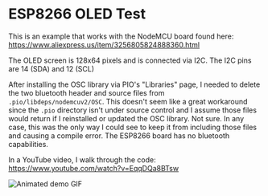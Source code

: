 # ESP8266 OLED Test

This is an example that works with the NodeMCU board found here: <https://www.aliexpress.us/item/3256805824888360.html>

The OLED screen is 128x64 pixels and is connected via I2C. The I2C pins are 14 (SDA) and 12 (SCL)

After installing the OSC library via PIO's "Libraries" page, I needed to delete the two bluetooth header and source files from `.pio/libdeps/nodemcuv2/OSC`. This doesn't seem like a great workaround since the `.pio` directory isn't under source control and I assume those files would return if I reinstalled or updated the OSC library. Not sure. In any case, this was the only way I could see to keep it from including those files and causing a compile error. The ESP8266 board has no bluetooth capabilities.

In a YouTube video, I walk through the code: <https://www.youtube.com/watch?v=EqqDQa8BTsw>

![Animated demo GIF](esp8266.gif)
